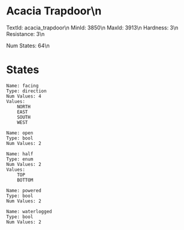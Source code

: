 # Acacia Trapdoor\n
TextId: acacia_trapdoor\n
MinId: 3850\n
MaxId: 3913\n
Hardness: 3\n
Resistance: 3\n

Num States: 64\n
# States
```
Name: facing
Type: direction
Num Values: 4
Values:
    NORTH
    EAST
    SOUTH
    WEST

Name: open
Type: bool
Num Values: 2

Name: half
Type: enum
Num Values: 2
Values:
    TOP
    BOTTOM

Name: powered
Type: bool
Num Values: 2

Name: waterlogged
Type: bool
Num Values: 2
```